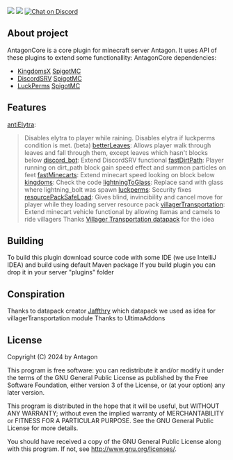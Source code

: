 <p align="left">
    <a href="https://www.gnu.org/licenses/gpl-3.0" alt=GPLv3>
        <img src="https://img.shields.io/badge/License-GPLv3-blue.svg?style=flat-square" /></a>
    <a href="https://github.com/Aquobus/AntagonCore/pulse" alt="Activity">
        <img src="https://img.shields.io/github/commit-activity/m/Aquobus/AntagonCore?style=flat-square" /></a>
    <a href="https://discord.gg/5tQ5PqKet6">
        <img src="https://img.shields.io/discord/946499645020979210?style=flat-square&logo=discord&logoColor=white"
            alt="Chat on Discord"></a>
</p>

## About project
AntagonCore is a core plugin for minecraft server Antagon.
It uses API of these plugins to extend some functionallity:
AntagonCore dependencies:
- [KingdomsX](https://github.com/CryptoMorin/KingdomsX) [SpigotMC](https://www.spigotmc.org/resources/kingdomsx.77670/)
- [DiscordSRV](https://github.com/DiscordSRV/DiscordSRV) [SpigotMC](https://www.spigotmc.org/resources/discordsrv.18494/)
- [LuckPerms](https://github.com/LuckPerms/LuckPerms) [SpigotMC](https://www.spigotmc.org/resources/kingdomsx.77670/)

## Features
[antiElytra](src/main/java/com/aquobus/antagoncore/modules/antiElytra/ElytraListener.java):
> Disables elytra to player while raining.
> Disables elytra if luckperms condition is met.
(beta) [betterLeaves](src/main/java/com/aquobus/antagoncore/modules/betterLeaves/BetterLeaves.java):
> Allows player walk through leaves and fall through them, except leaves which hasn't blocks below
[discord_bot](src/main/java/com/aquobus/antagoncore/modules/discord_bot):
> Extend DiscordSRV functional
[fastDirtPath](src/main/java/com/aquobus/antagoncore/modules/fastDirtPath/FastDirtPath.java):
> Player running on dirt_path block gain speed effect and summon particles on feet
[fastMinecarts](src/main/java/com/aquobus/antagoncore/modules/fastMinecarts/FastMinecarts.java):
> Extend minecart speed looking on block below
[kingdoms](src/main/java/com/aquobus/antagoncore/modules/kingdoms):
> Check the code
[lightningToGlass](src/main/java/com/aquobus/antagoncore/modules/lightningToGlass/LightningToGlass.java):
> Replace sand with glass where lightning_bolt was spawn
[luckperms](src/main/java/com/aquobus/antagoncore/modules/luckperms):
> Security fixes
[resourcePackSafeLoad](src/main/java/com/aquobus/antagoncore/modules/resourcePackSafeLoad):
> Gives blind, invincibility and cancel move for player while they loading server resource pack
[villagerTransportation](src/main/java/com/aquobus/antagoncore/modules/villagerTransportation):
> Extend minecart vehicle functional by allowing llamas and camels to ride villagers
> Thanks [Villager Transportation datapack](https://modrinth.com/datapack/villager-transportation) for the idea

## Building
To build this plugin download source code with some IDE (we use IntelliJ IDEA) and build using default Maven package
If you build plugin you can drop it in your server "plugins" folder 

## Conspiration
Thanks to datapack creator [Jaffthry](https://modrinth.com/user/Jaffthry) which datapack we used as idea for villagerTransportation module
Thanks to UltimaAddons

## License
Copyright (C) 2024 by Antagon

This program is free software: you can redistribute it and/or modify
it under the terms of the GNU General Public License as published by
the Free Software Foundation, either version 3 of the License, or
(at your option) any later version.

This program is distributed in the hope that it will be useful,
but WITHOUT ANY WARRANTY; without even the implied warranty of
MERCHANTABILITY or FITNESS FOR A PARTICULAR PURPOSE.  See the
GNU General Public License for more details.

You should have received a copy of the GNU General Public License
along with this program.  If not, see <http://www.gnu.org/licenses/>.
